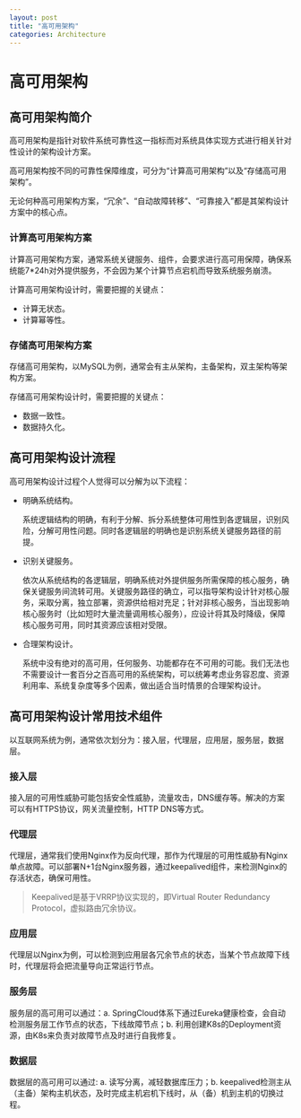 ```yaml
---
layout: post
title: "高可用架构"
categories: Architecture
---
```



# 高可用架构

## 高可用架构简介

高可用架构是指针对软件系统可靠性这一指标而对系统具体实现方式进行相关针对性设计的架构设计方案。

高可用架构按不同的可靠性保障维度，可分为“计算高可用架构”以及“存储高可用架构”。

无论何种高可用架构方案，“冗余”、“自动故障转移”、“可靠接入”都是其架构设计方案中的核心点。

### 计算高可用架构方案

计算高可用架构方案，通常系统关键服务、组件，会要求进行高可用保障，确保系统能7*24h对外提供服务，不会因为某个计算节点宕机而导致系统服务崩溃。

计算高可用架构设计时，需要把握的关键点：

- 计算无状态。
- 计算幂等性。

### 存储高可用架构方案

存储高可用架构，以MySQL为例，通常会有主从架构，主备架构，双主架构等架构方案。

存储高可用架构设计时，需要把握的关键点：

- 数据一致性。
- 数据持久化。

## 高可用架构设计流程

高可用架构设计过程个人觉得可以分解为以下流程：

- 明确系统结构。

  系统逻辑结构的明确，有利于分解、拆分系统整体可用性到各逻辑层，识别风险，分解可用性问题。同时各逻辑层的明确也是识别系统关键服务路径的前提。

- 识别关键服务。

  依次从系统结构的各逻辑层，明确系统对外提供服务所需保障的核心服务，确保关键服务间流转可用。关键服务路径的确立，可以指导架构设计针对核心服务，采取分离，独立部署，资源供给相对充足；针对非核心服务，当出现影响核心服务时（比如短时大量流量调用核心服务），应设计将其及时降级，保障核心服务可用，同时其资源应该相对受限。

- 合理架构设计。

  系统中没有绝对的高可用，任何服务、功能都存在不可用的可能。我们无法也不需要设计一套百分之百高可用的系统架构，可以统筹考虑业务容忍度、资源利用率、系统复杂度等多个因素，做出适合当时情景的合理架构设计。

## 高可用架构设计常用技术组件

以互联网系统为例，通常依次划分为：接入层，代理层，应用层，服务层，数据层。

### 接入层

接入层的可用性威胁可能包括安全性威胁，流量攻击，DNS缓存等。解决的方案可以有HTTPS协议，网关流量控制，HTTP DNS等方式。

### 代理层

代理层，通常我们使用Nginx作为反向代理，那作为代理层的可用性威胁有Nginx单点故障。可以部署N+1台Nginx服务器，通过keepalived组件，来检测Nginx的存活状态，确保可用性。

> Keepalived是基于VRRP协议实现的，即Virtual Router Redundancy Protocol，虚拟路由冗余协议。

### 应用层

代理层以Nginx为例，可以检测到应用层各冗余节点的状态，当某个节点故障下线时，代理层将会把流量导向正常运行节点。

### 服务层

服务层的高可用可以通过：a. SpringCloud体系下通过Eureka健康检查，会自动检测服务层工作节点的状态，下线故障节点；b. 利用创建K8s的Deployment资源，由K8s来负责对故障节点及时进行自我修复。

### 数据层

数据层的高可用可以通过: a. 读写分离，减轻数据库压力；b. keepalived检测主从（主备）架构主机状态，及时完成主机宕机下线时，从（备）机到主机的切换过程。